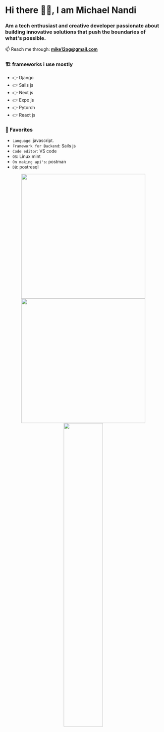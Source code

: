 # Hi there 🙋‍♂️, I am Michael Nandi

### Am a tech enthusiast and creative developer passionate about building innovative solutions that push the boundaries of what's possible.


📫 Reach me through: **mike12og@gmail.com**


### 🏗️ frameworks i use mostly

- 👉 Django
- 👉 Sails js
- 👉 Next js
- 👉 Expo js
- 👉 Pytorch
- 👉 React js

### 💞 Favorites

- `Language`: javascript.
- `Framework for Backend`: Sails js
- `Code editor`: VS code
- `OS`: Linux mint
- `On making api's`: postman
- `DB`: postresql

<p align = "center">
  <img src = "https://github-readme-stats.vercel.app/api?username=mikenandi&show_icons=true&theme=bear" width = 400>
  <img src = "https://github-readme-streak-stats.herokuapp.com?user=mikenandi&theme=dark&hide_border=true" width = 400>
  <img height="50%" width="auto" src ="https://github-readme-stats.vercel.app/api/top-langs/?username=mikenandi&layout=compact&hide_border=true&theme=darcula&bg_color=00000000&langs_count=6&hide=jupyter%20notebook,tex,css,php">
</p>
